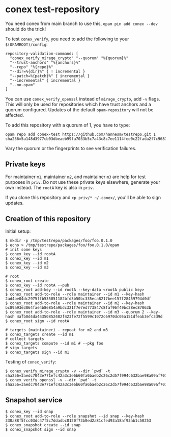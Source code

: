 # conex test-repository

You need conex from main branch to use this, `opam pin add conex --dev` should do the trick!

To test `conex_verify`, you need to add the following to your `$(OPAMROOT)/config`:

```
repository-validation-command: [
  "conex_verify_mirage_crypto" "--quorum" "%{quorum}%"
  "--trust-anchors" "%{anchors}%"
  "--repo" "%{repo}%"
  "--dir=%{dir}%" { ! incremental }
  "--patch=%{patch}%" { incremental }
  "--incremental" { incremental }
  "--no-opam"
]
```

You can use `conex_verify_openssl` instead of `mirage_crypto`, add `-v` flags.
This will only be used for repositories which have trust anchors and a quorum
configured. Updates of the default `opam-repository` will not be affected.

To add this repository with a quorum of 1, you have to type:

```
opam repo add conex-test https://github.com/hannesm/testrepo.git 1 sha256=5a148d3977cb03dbeaeb99fa7033b5c7a43c8c7ee1114fee0c22fada2f7c9687
```

Vary the quorum or the fingerprints to see verification failures.

## Private keys

For maintainer `m1`, maintainer `m2`, and maintainer `m3` are help for test
purposes in `priv`.  Do not use these private keys elsewhere, generate your own
instead.  The `rootA` key is also in `priv`.

If you clone this repository and `cp priv/* ~/.conex/`, you'll be able to sign
updates.

## Creation of this repository

Initial setup:

```
$ mkdir -p /tmp/testrepo/packages/foo/foo.0.1.0
$ echo > /tmp/testrepo/packages/foo/foo.0.1.0/opam
# init some keys
$ conex_key --id rootA
$ conex_key --id m1
$ conex_key --id m2
$ conex_key --id m3

# root
$ conex_root create
$ conex_key --id rootA --pub
$ conex_root add-key --id rootA --key-data <rootA public key>
$ conex_root add-to-role --role maintainer --id m1 --key-hash 2ad4be04dc2975ffb535051182bfd3b50bc335eca8217bee157f28459794d0df
$ conex_root add-to-role --role maintainer --id m2 --key-hash bc89a93e3864fae4b8e854a9bdc321f7e7ed773847c8faf96f49bc28ec87063b
$ conex_root add-to-role --role maintainer --id m3 --quorum 2 --key-hash 4afb0d4da44350852482f423fe72f5599c1072c6970dc05a151dfeab3efc3d9d
$ conex_root sign --id rootA

# targets (maintainer) - repeat for m2 and m3
$ conex_targets create --id m1
# collect targets
$ conex_targets compute --id m1 # --pkg foo
# sign targets
$ conex_targets sign --id m1
```

Testing of `conex_verify`:

```
$ conex_verify_mirage_crypto -v --dir `pwd` -t sha256=3aedc7043e771efc42a3c3e6b60fa6baeb2c26c2d57f994c632bae98a09af701
$ conex_verify_openssl -v --dir `pwd` -t sha256=3aedc7043e771efc42a3c3e6b60fa6baeb2c26c2d57f994c632bae98a09af701
```

## Snapshot service

```
$ conex_key --id snap
$ conex_root add-to-role --role snapshot --id snap --key-hash 330a88f5fcc03dc47f5c7ddadbc8120f73b0ed2a81cfed93a18af93ab1c50253
$ conex_snapshot create --id snap
$ conex_snapshot sign --id snap
```